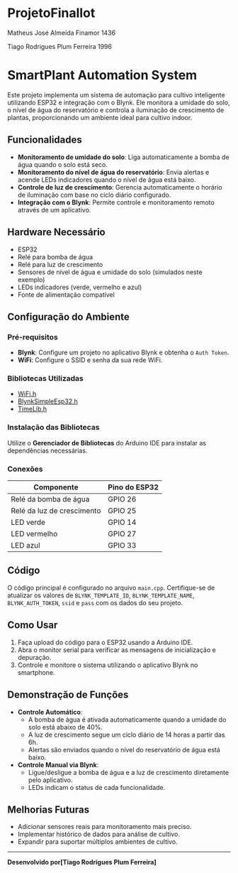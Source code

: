 # ProjetoFinalIot 
Matheus José Almeida Finamor 1436


Tiago Rodrigues Plum Ferreira 1996 

# SmartPlant Automation System

Este projeto implementa um sistema de automação para cultivo inteligente utilizando ESP32 e integração com o Blynk. Ele monitora a umidade do solo, o nível de água do reservatório e controla a iluminação de crescimento de plantas, proporcionando um ambiente ideal para cultivo indoor.

## Funcionalidades

- **Monitoramento de umidade do solo**: Liga automaticamente a bomba de água quando o solo está seco.
- **Monitoramento do nível de água do reservatório**: Envia alertas e acende LEDs indicadores quando o nível de água está baixo.
- **Controle de luz de crescimento**: Gerencia automaticamente o horário de iluminação com base no ciclo diário configurado.
- **Integração com o Blynk**: Permite controle e monitoramento remoto através de um aplicativo.

## Hardware Necessário

- ESP32
- Relé para bomba de água
- Relé para luz de crescimento
- Sensores de nível de água e umidade do solo (simulados neste exemplo)
- LEDs indicadores (verde, vermelho e azul)
- Fonte de alimentação compatível

## Configuração do Ambiente

### Pré-requisitos

- **Blynk**: Configure um projeto no aplicativo Blynk e obtenha o `Auth Token`.
- **WiFi**: Configure o SSID e senha da sua rede WiFi.

### Bibliotecas Utilizadas

- [WiFi.h](https://www.arduino.cc/en/Reference/WiFi)
- [BlynkSimpleEsp32.h](https://github.com/blynkkk/blynk-library)
- [TimeLib.h](https://www.pjrc.com/teensy/td_libs_Time.html)

### Instalação das Bibliotecas

Utilize o **Gerenciador de Bibliotecas** do Arduino IDE para instalar as dependências necessárias.

### Conexões

| Componente                 | Pino do ESP32         |
|----------------------------|-----------------------|
| Relé da bomba de água      | GPIO 26              |
| Relé da luz de crescimento | GPIO 25              |
| LED verde                  | GPIO 14              |
| LED vermelho               | GPIO 27              |
| LED azul                   | GPIO 33              |

## Código

O código principal é configurado no arquivo `main.cpp`. Certifique-se de atualizar os valores de `BLYNK_TEMPLATE_ID`, `BLYNK_TEMPLATE_NAME`, `BLYNK_AUTH_TOKEN`, `ssid` e `pass` com os dados do seu projeto.

## Como Usar

1. Faça upload do código para o ESP32 usando a Arduino IDE.
2. Abra o monitor serial para verificar as mensagens de inicialização e depuração.
3. Controle e monitore o sistema utilizando o aplicativo Blynk no smartphone.

## Demonstração de Funções

- **Controle Automático**:
  - A bomba de água é ativada automaticamente quando a umidade do solo está abaixo de 40%.
  - A luz de crescimento segue um ciclo diário de 14 horas a partir das 6h.
  - Alertas são enviados quando o nível do reservatório de água está baixo.
- **Controle Manual via Blynk**:
  - Ligue/desligue a bomba de água e a luz de crescimento diretamente pelo aplicativo.
  - LEDs indicam o status de cada funcionalidade.

## Melhorias Futuras

- Adicionar sensores reais para monitoramento mais preciso.
- Implementar histórico de dados para análise de cultivo.
- Expandir para suportar múltiplos ambientes de cultivo.


---

**Desenvolvido por[Tiago Rodrigues Plum Ferreira]**
